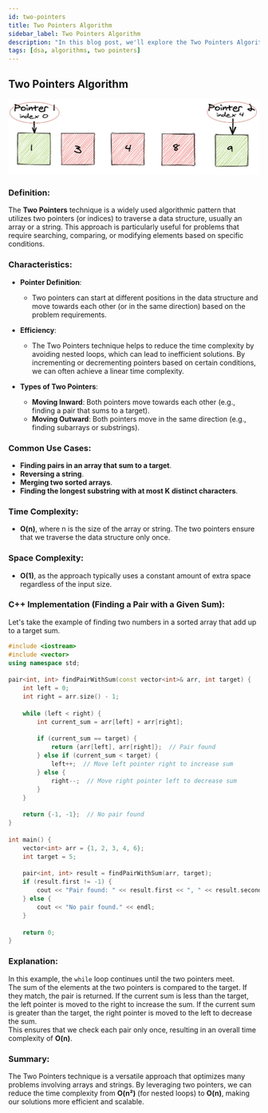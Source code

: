 ```yaml
---
id: two-pointers
title: Two Pointers Algorithm
sidebar_label: Two Pointers Algorithm
description: "In this blog post, we'll explore the Two Pointers Algorithm, an efficient technique for solving problems related to arrays or strings."
tags: [dsa, algorithms, two pointers]
---
```


## Two Pointers Algorithm

![alt text](IntroductionToTwoPointers.png)

### Definition:
The **Two Pointers** technique is a widely used algorithmic pattern that utilizes two pointers (or indices) to traverse a data structure, usually an array or a string. This approach is particularly useful for problems that require searching, comparing, or modifying elements based on specific conditions.

### Characteristics:

- **Pointer Definition**:
  - Two pointers can start at different positions in the data structure and move towards each other (or in the same direction) based on the problem requirements.

- **Efficiency**:
  - The Two Pointers technique helps to reduce the time complexity by avoiding nested loops, which can lead to inefficient solutions. By incrementing or decrementing pointers based on certain conditions, we can often achieve a linear time complexity.

- **Types of Two Pointers**:
  - **Moving Inward**: Both pointers move towards each other (e.g., finding a pair that sums to a target).
  - **Moving Outward**: Both pointers move in the same direction (e.g., finding subarrays or substrings).

### Common Use Cases:

- **Finding pairs in an array that sum to a target**.
- **Reversing a string**.
- **Merging two sorted arrays**.
- **Finding the longest substring with at most K distinct characters**.

### Time Complexity:
- **O(n)**, where n is the size of the array or string. The two pointers ensure that we traverse the data structure only once.

### Space Complexity:
- **O(1)**, as the approach typically uses a constant amount of extra space regardless of the input size.

### C++ Implementation (Finding a Pair with a Given Sum):

Let's take the example of finding two numbers in a sorted array that add up to a target sum.

```cpp
#include <iostream>
#include <vector>
using namespace std;

pair<int, int> findPairWithSum(const vector<int>& arr, int target) {
    int left = 0;
    int right = arr.size() - 1;

    while (left < right) {
        int current_sum = arr[left] + arr[right];

        if (current_sum == target) {
            return {arr[left], arr[right]};  // Pair found
        } else if (current_sum < target) {
            left++;  // Move left pointer right to increase sum
        } else {
            right--;  // Move right pointer left to decrease sum
        }
    }

    return {-1, -1};  // No pair found
}

int main() {
    vector<int> arr = {1, 2, 3, 4, 6};
    int target = 5;

    pair<int, int> result = findPairWithSum(arr, target);
    if (result.first != -1) {
        cout << "Pair found: " << result.first << ", " << result.second << endl;
    } else {
        cout << "No pair found." << endl;
    }

    return 0;
}
``` 

### Explanation:
In this example, the `while` loop continues until the two pointers meet.  
The sum of the elements at the two pointers is compared to the target. If they match, the pair is returned. If the current sum is less than the target, the left pointer is moved to the right to increase the sum. If the current sum is greater than the target, the right pointer is moved to the left to decrease the sum.  
This ensures that we check each pair only once, resulting in an overall time complexity of **O(n)**.

### Summary:
The Two Pointers technique is a versatile approach that optimizes many problems involving arrays and strings. By leveraging two pointers, we can reduce the time complexity from **O(n²)** (for nested loops) to **O(n)**, making our solutions more efficient and scalable.
